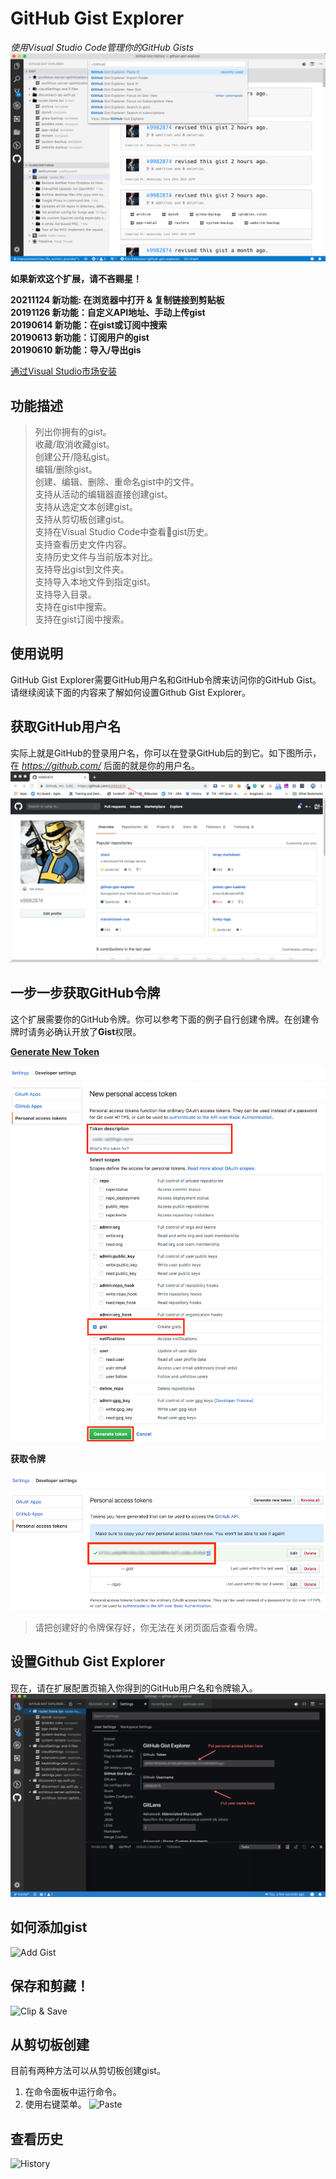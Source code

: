 # GitHub Gist Explorer

*使用Visual Studio Code管理你的GitHub Gists*
![Screenshot](https://raw.githubusercontent.com/k9982874/github-gist-explorer/master/images/guide-1.png)

**如果新欢这个扩展，请不吝赐星！**

**20211124 新功能: 在浏览器中打开 & 复制链接到剪贴板**  
**20191126 新功能：自定义API地址、手动上传gist**  
**20190614 新功能：在gist或订阅中搜索**  
**20190613 新功能：订阅用户的gist**  
**20190610 新功能：导入/导出gis**  

[通过Visual Studio市场安装](https://marketplace.visualstudio.com/items?itemName=k9982874.github-gist-explorer)

## 功能描述
> 列出你拥有的gist。  
> 收藏/取消收藏gist。  
> 创建公开/隐私gist。  
> 编辑/删除gist。  
> 创建、编辑、删除、重命名gist中的文件。  
> 支持从活动的编辑器直接创建gist。  
> 支持从选定文本创建gist。  
> 支持从剪切板创建gist。  
> 支持在Visual Studio Code中查看gist历史。  
> 支持查看历史文件内容。  
> 支持历史文件与当前版本对比。  
> 支持导出gist到文件夹。  
> 支持导入本地文件到指定gist。  
> 支持导入目录。  
> 支持在gist中搜索。  
> 支持在gist订阅中搜索。  

## 使用说明
GitHub Gist Explorer需要GitHub用户名和GitHub令牌来访问你的GitHub Gist。
请继续阅读下面的内容来了解如何设置Github Gist Explorer。

## 获取GitHub用户名
实际上就是GitHub的登录用户名，你可以在登录GitHub后的到它。如下图所示，在 *https://github.com/* 后面的就是你的用户名。
![Get User Name](https://raw.githubusercontent.com/k9982874/github-gist-explorer/master/images/guide-2.png)

## 一步一步获取GitHub令牌
这个扩展需要你的GitHub令牌。你可以参考下面的例子自行创建令牌。在创建令牌时请务必确认开放了**Gist**权限。

**[Generate New Token](https://github.com/settings/tokens/new?description=code-setting-sync&scopes=gist)**

![Select Scopes](https://raw.githubusercontent.com/k9982874/github-gist-explorer/master/images/guide-3.png)

**获取令牌**

![Get Access Token](https://raw.githubusercontent.com/k9982874/github-gist-explorer/master/images/guide-4.png)

> 请把创建好的令牌保存好，你无法在关闭页面后查看令牌。

## 设置Github Gist Explorer
现在，请在扩展配置页输入你得到的GitHub用户名和令牌输入。
![Setup Extension](https://raw.githubusercontent.com/k9982874/github-gist-explorer/master/images/guide-5.png)

## 如何添加gist
![Add Gist](https://raw.githubusercontent.com/k9982874/github-gist-explorer/master/images/add-gist.gif)

## 保存和剪藏！
![Clip & Save](https://raw.githubusercontent.com/k9982874/github-gist-explorer/master/images/clip-and-save.gif)

## 从剪切板创建
目前有两种方法可以从剪切板创建gist。
1. 在命令面板中运行命令。
2. 使用右键菜单。
![Paste](https://raw.githubusercontent.com/k9982874/github-gist-explorer/master/images/paste.gif)

## 查看历史
![History](https://raw.githubusercontent.com/k9982874/github-gist-explorer/master/images/history.gif)
